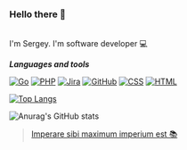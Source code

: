 ### Hello there 👋
<br>
I'm Sergey. I'm software developer 💻

___Languages and tools___

[![Go](https://img.shields.io/badge/GoLang-000000?style=plastic&logo=GO)](https://go.dev/)
[![PHP](https://img.shields.io/badge/PHP-000000?style=plastic&logo=PHP)](https://www.php.net/)
[![Jira](https://img.shields.io/badge/Jira-000000?style=plastic&logo=jira&logoColor=2683ff)](https://www.atlassian.com/ru/software/jira)
[![GitHub](https://img.shields.io/badge/GitHub-000000?style=plastic&logo=github)](https://github.com/Ch1psCh1ps)
[![CSS](https://img.shields.io/badge/CSS-000000?style=plastic&logo=CSS3&logoColor=254add)](https://github.com/Ch1psCh1ps)
[![HTML](https://img.shields.io/badge/HTML-000000?style=plastic&logo=html5&logoColor=e44d26)](https://github.com/Ch1psCh1ps)

[![Top Langs](https://github-readme-stats.vercel.app/api/top-langs/?username=Ch1psCh1ps&layout=compact)](https://github.com/anuraghazra/github-readme-stats)

![Anurag's GitHub stats](https://github-readme-stats.vercel.app/api?username=Ch1psCh1ps&hide=contribs,issues&count_private=true&show_icons=true&theme=radical)

>[Imperare sibi maximum imperium est 📚](https://en.wikipedia.org/wiki/Seneca_the_Younger )


<!-- >Imperare sibi maximum imperium est

```
Imperare sibi maximum imperium est
```

`Imperare sibi maximum imperium est`
-->

<!--[![Spotify](https://novatorem-m84nrore7-developers.vercel.app/api/spotify)](https://open.spotify.com/embed/album/0FZK97MXMm5mUQ8mtudjuK?utm_source=generator)
-->

<!--
**Ch1psCh1ps/Ch1psCh1ps** is a ✨ _special_ ✨ repository because its `README.md` (this file) appears on your GitHub profile.

Here are some ideas to get you started:

- 🔭 I’m currently working on ...
- 🌱 I’m currently learning ...
- 👯 I’m looking to collaborate on ...
- 🤔 I’m looking for help with ...
- 💬 Ask me about ...
- 📫 How to reach me: ...
- 😄 Pronouns: ...
- ⚡ Fun fact: ...
-->

